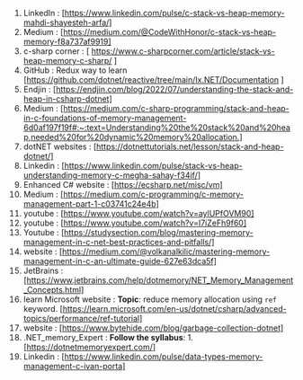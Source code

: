 1. LinkedIn : [https://www.linkedin.com/pulse/c-stack-vs-heap-memory-mahdi-shayesteh-arfa/]
2. Medium : [https://medium.com/@CodeWithHonor/c-stack-vs-heap-memory-f8a737af9919]
3. c-sharp corner : [ https://www.c-sharpcorner.com/article/stack-vs-heap-memory-c-sharp/ ]
4. GitHub : Redux way to  learn 
		[https://github.com/dotnet/reactive/tree/main/Ix.NET/Documentation ]
5. Endjin :  [https://endjin.com/blog/2022/07/understanding-the-stack-and-heap-in-csharp-dotnet]
6.  Medium : [https://medium.com/c-sharp-programming/stack-and-heap-in-c-foundations-of-memory-management-6d0af197f19f#:~:text=Understanding%20the%20stack%20and%20heap,needed%20for%20dynamic%20memory%20allocation.]
7. dotNET websites : [https://dotnettutorials.net/lesson/stack-and-heap-dotnet/]
8. Linkedin : [https://www.linkedin.com/pulse/stack-vs-heap-understanding-memory-c-megha-sahay-f34if/]
9. Enhanced C# website : [https://ecsharp.net/misc/vm]
10. Medium : [https://medium.com/c-programming/c-memory-management-part-1-c03741c24e4b]
11. youtube : [https://www.youtube.com/watch?v=aylUPfOVM90]
12. youtube : [https://www.youtube.com/watch?v=I7iZeFh9f60]
13. Youtube : [https://studysection.com/blog/mastering-memory-management-in-c-net-best-practices-and-pitfalls/]
14. website : [https://medium.com/@volkanalkilic/mastering-memory-management-in-c-an-ultimate-guide-627e63dca5f]
15. JetBrains : [https://www.jetbrains.com/help/dotmemory/NET_Memory_Management_Concepts.html]
16. learn Microsoft website :
		**Topic**: reduce  memory allocation  using ` ref ` keyword.
			[https://learn.microsoft.com/en-us/dotnet/csharp/advanced-topics/performance/ref-tutorial]
 17. website : [https://www.bytehide.com/blog/garbage-collection-dotnet]
 18. .NET_memory_Expert : **Follow the syllabus**:
			 1. [https://dotnetmemoryexpert.com/]
 19. Linkedin : [https://www.linkedin.com/pulse/data-types-memory-management-c-ivan-porta]

